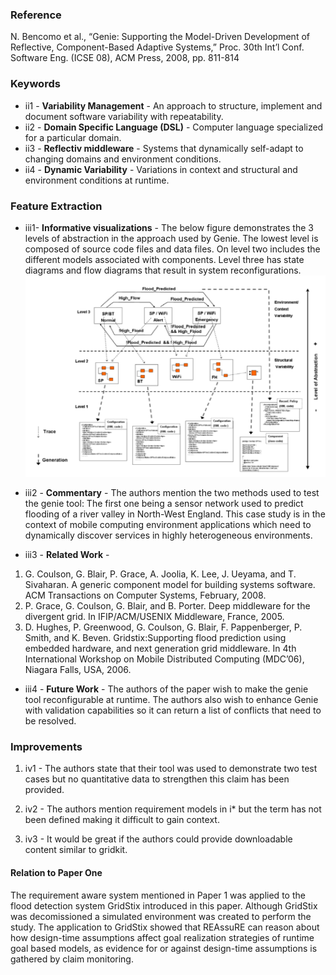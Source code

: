 ### Reference
N. Bencomo et al., “Genie: Supporting the Model-Driven Development of Reflective, Component-Based Adaptive Systems,” Proc. 30th Int’l Conf. Software Eng. (ICSE 08), ACM Press, 2008, pp. 811-814

### Keywords

* ii1 - **Variability Management** - An approach to structure, implement and document software variability with repeatability.
* ii2 - **Domain Specific Language (DSL)** - Computer language specialized for a particular domain.
* ii3 - **Reflectiv middleware** - Systems that dynamically self-adapt to changing domains and environment conditions.
* ii4 - **Dynamic Variability** - Variations in context and structural and environment conditions at runtime.

### Feature Extraction

* iii1- **Informative visualizations** - The below figure demonstrates the 3 levels of abstraction in the approach used by Genie. The lowest level is composed of source code files and data files. On level two includes the different models associated with components. Level three has state diagrams and flow diagrams that result in system reconfigurations.
![Alt text](https://raw.githubusercontent.com/CSC591-MASE-ASA/x9115asa/master/resources/read3_img1.PNG)

* iii2 - **Commentary** - 
The authors mention the two methods used to test the genie tool: The first one being a sensor network used to predict flooding of a river valley in North-West England. This case study is in the context of mobile computing environment applications which need to dynamically discover services in highly heterogeneous environments.

* iii3 - **Related Work** -  
1. G. Coulson, G. Blair, P. Grace, A. Joolia, K. Lee, J. Ueyama, and T. Sivaharan. A generic component model for building systems software. ACM Transactions on Computer Systems, February, 2008.
2. P. Grace, G. Coulson, G. Blair, and B. Porter. Deep middleware for the divergent grid. In IFIP/ACM/USENIX Middleware, France, 2005.
3. D. Hughes, P. Greenwood, G. Coulson, G. Blair, F. Pappenberger, P. Smith, and K. Beven. Gridstix:Supporting flood prediction using embedded hardware, and next generation grid middleware. In 4th International Workshop on Mobile Distributed Computing (MDC’06), Niagara Falls, USA, 2006.

* iii4 - **Future Work** - 
The authors of the paper wish to make the genie tool reconfigurable at runtime. The authors also wish to enhance Genie with validation capabilities so it can return a list of conflicts that need to be resolved.

### Improvements

1. iv1 - The authors state that their tool was used to demonstrate two test cases but no quantitative data to strengthen this claim has been provided. 

2. iv2 - The authors mention requirement models in i* but the term has not been defined making it difficult to gain context. 

3. iv3 - It would be great if the authors could provide downloadable content similar to gridkit.

#### Relation to Paper One
The requirement aware system mentioned in Paper 1 was applied to the flood detection system GridStix introduced in this paper. Although GridStix was decomissioned a simulated environment was created to perform the study. The application to GridStix showed that REAssuRE can reason about how design-time assumptions affect goal realization strategies of runtime goal based models, as evidence for or against design-time assumptions is gathered by claim monitoring.